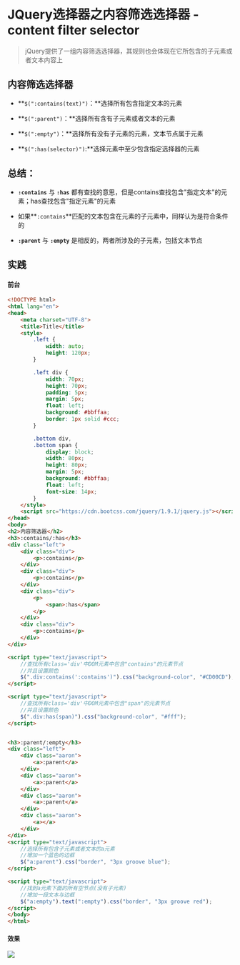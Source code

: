 # JQuery选择器之内容筛选选择器 - content filter selector

> jQuery提供了一组内容筛选选择器，其规则也会体现在它所包含的子元素或者文本内容上

## 内容筛选选择器

* **`$(":contains(text)")`：**选择所有包含指定文本的元素

* **`$(":parent")`：**选择所有含有子元素或者文本的元素

* **`$(":empty")`：**选择所有没有子元素的元素，文本节点属于元素

* **`$(":has(selector)")`:**选择元素中至少包含指定选择器的元素

## 总结：

* **`:contains`** 与 **`:has`** 都有查找的意思，但是contains查找包含"指定文本"的元素；has查找包含"指定元素"的元素

* 如果**`:contains`**匹配的文本包含在元素的子元素中，同样认为是符合条件的

* **`:parent`** 与 **`:empty`** 是相反的，两者所涉及的子元素，包括文本节点

## 实践

#### 前台

```html
<!DOCTYPE html>
<html lang="en">
<head>
    <meta charset="UTF-8">
    <title>Title</title>
    <style>
        .left {
            width: auto;
            height: 120px;
        }

        .left div {
            width: 70px;
            height: 70px;
            padding: 5px;
            margin: 5px;
            float: left;
            background: #bbffaa;
            border: 1px solid #ccc;
        }

        .bottom div,
        .bottom span {
            display: block;
            width: 80px;
            height: 80px;
            margin: 5px;
            background: #bbffaa;
            float: left;
            font-size: 14px;
        }
    </style>
    <script src="https://cdn.bootcss.com/jquery/1.9.1/jquery.js"></script>
</head>
<body>
<h2>内容筛选器</h2>
<h3>:contains/:has</h3>
<div class="left">
    <div class="div">
        <p>:contains</p>
    </div>
    <div class="div">
        <p>:contains</p>
    </div>
    <div class="div">
        <p>
            <span>:has</span>
        </p>
    </div>
    <div class="div">
        <p>:contains</p>
    </div>
</div>

<script type="text/javascript">
    //查找所有class='div'中DOM元素中包含"contains"的元素节点
    //并且设置颜色
    $(".div:contains(':contains')").css("background-color", "#CD00CD");
</script>

<script type="text/javascript">
    //查找所有class='div'中DOM元素中包含"span"的元素节点
    //并且设置颜色
    $(".div:has(span)").css("background-color", "#fff");
</script>


<h3>:parent/:empty</h3>
<div class="left">
    <div class="aaron">
        <a>:parent</a>
    </div>
    <div class="aaron">
        <a>:parent</a>
    </div>
    <div class="aaron">
        <a>:parent</a>
    </div>
    <div class="aaron">
        <a></a>
    </div>
</div>
<script type="text/javascript">
    //选择所有包含子元素或者文本的a元素
    //增加一个蓝色的边框
    $("a:parent").css("border", "3px groove blue");
</script>

<script type="text/javascript">
    //找到a元素下面的所有空节点(没有子元素)
    //增加一段文本与边框
    $("a:empty").text(":empty").css("border", "3px groove red");
</script>
</body>
</html>
```

#### 效果

![](https://i.imgur.com/hBJ8r71.png)